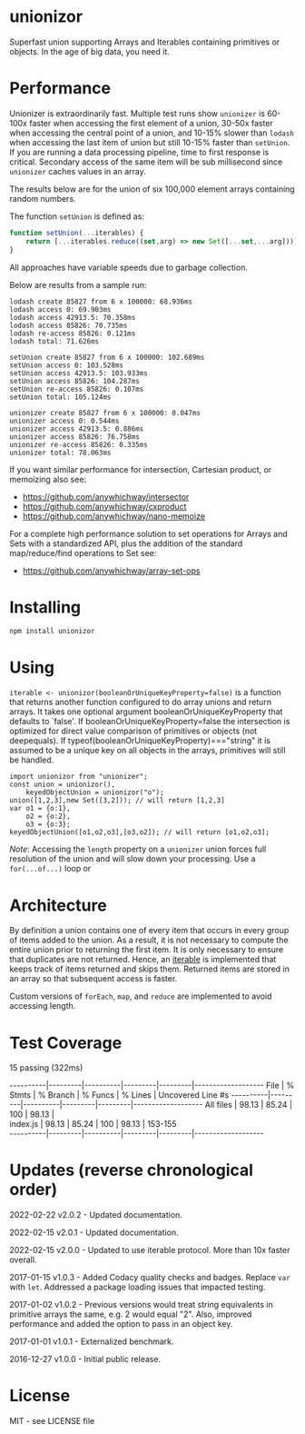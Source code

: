 # unionizor
Superfast union supporting Arrays and Iterables containing primitives or objects. In the age of big data, you need it.

# Performance

Unionizer is extraordinarily fast. Multiple test runs show `unionizer` is 60-100x faster when accessing the first element of a union,  30-50x faster when accessing the central point of a union, and 10-15% slower than `lodash` when accessing the last item of union but still 10-15% faster than `setUnion`. If you are running a data processing pipeline, time to first response is critical. Secondary access of the same item will be sub millisecond since `unionizer` caches values in an array.

The results below are for the union of six 100,000 element arrays containing random numbers.

The function `setUnion` is defined as:

```javascript
function setUnion(...iterables) {
	return [...iterables.reduce((set,arg) => new Set([...set,...arg]))]
}
```

All approaches have variable speeds due to garbage collection.

Below are results from a sample run:

```
lodash create 85827 from 6 x 100000: 68.936ms
lodash access 0: 69.903ms
lodash access 42913.5: 70.358ms
lodash access 85826: 70.735ms
lodash re-access 85826: 0.121ms
lodash total: 71.626ms

setUnion create 85827 from 6 x 100000: 102.689ms
setUnion access 0: 103.528ms
setUnion access 42913.5: 103.933ms
setUnion access 85826: 104.287ms
setUnion re-access 85826: 0.107ms
setUnion total: 105.124ms

unionizer create 85827 from 6 x 100000: 0.047ms
unionizer access 0: 0.544ms
unionizer access 42913.5: 0.886ms
unionizer access 85826: 76.758ms
unionizer re-access 85826: 0.335ms
unionizer total: 78.063ms
```

If you want similar performance for intersection, Cartesian product, or memoizing also see:

- https://github.com/anywhichway/intersector
- https://github.com/anywhichway/cxproduct
- https://github.com/anywhichway/nano-memoize

For a complete high performance solution to set operations for Arrays and Sets with a standardized API, plus the addition of the standard map/reduce/find operations to Set see:

- https://github.com/anywhichway/array-set-ops

# Installing

```
npm install unionizor
```

# Using

`iterable <- unionizor(booleanOrUniqueKeyProperty=false)` is a function that returns another function configured to do array unions and return arrays. It takes one optional argument booleanOrUniqueKeyProperty that defaults to `false'. If booleanOrUniqueKeyProperty=false the intersection is optimized for direct value comparison of primitives or objects (not deepequals). If typeof(booleanOrUniqueKeyProperty)==="string" it is assumed to be a unique key on all objects in the arrays, primitives will still be handled. 


```
import unionizor from "unionizer";
const union = unionizor(),
	keyedObjectUnion = unionizor("o");
union([1,2,3],new Set([3,2])); // will return [1,2,3]
var o1 = {o:1},
    o2 = {o:2},
    o3 = {o:3};
keyedObjectUnion([o1,o2,o3],[o3,o2]); // will return [o1,o2,o3];
```

*Note*: Accessing the `length` property on a `unionizer` union forces full resolution of the union and will slow down your processing. Use a `for(...of...)` loop or

# Architecture

By definition a union contains one of every item that occurs in every group of items added to the union. As a result, it is not necessary to compute the entire union prior to returning the first item. It is only necessary to ensure that duplicates are not returned. Hence, an [iterable](https://developer.mozilla.org/en-US/docs/Web/JavaScript/Reference/Iteration_protocols) is implemented that keeps track of items returned and skips them. Returned items are stored in an array so that subsequent access is faster.

Custom versions of `forEach`, `map`, and `reduce` are implemented to avoid accessing length.

# Test Coverage

15 passing (322ms)

----------|---------|----------|---------|---------|-------------------
File      | % Stmts | % Branch | % Funcs | % Lines | Uncovered Line #s
----------|---------|----------|---------|---------|-------------------
All files |   98.13 |    85.24 |     100 |   98.13 |                  
index.js |   98.13 |    85.24 |     100 |   98.13 | 153-155          
----------|---------|----------|---------|---------|-------------------


# Updates (reverse chronological order)

2022-02-22 v2.0.2 - Updated documentation.

2022-02-15 v2.0.1 - Updated documentation.

2022-02-15 v2.0.0 - Updated to use iterable protocol. More than 10x faster overall.

2017-01-15 v1.0.3 - Added Codacy quality checks and badges. Replace `var` with `let`. Addressed a package loading issues that impacted testing.

2017-01-02 v1.0.2 - Previous versions would treat string equivalents in primitive arrays the same, e.g. 2 would equal "2". Also,
improved performance and added the option to pass in an object key.

2017-01-01 v1.0.1 - Externalized benchmark.

2016-12-27 v1.0.0 - Initial public release.

# License

MIT - see LICENSE file

